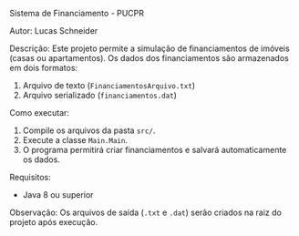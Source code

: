 Sistema de Financiamento - PUCPR

Autor: Lucas Schneider

Descrição:
Este projeto permite a simulação de financiamentos de imóveis (casas ou apartamentos).
Os dados dos financiamentos são armazenados em dois formatos:
1. Arquivo de texto (`FinanciamentosArquivo.txt`)
2. Arquivo serializado (`financiamentos.dat`)

Como executar:
1. Compile os arquivos da pasta `src/`.
2. Execute a classe `Main.Main`.
3. O programa permitirá criar financiamentos e salvará automaticamente os dados.

Requisitos:
- Java 8 ou superior

Observação:
Os arquivos de saída (`.txt` e `.dat`) serão criados na raiz do projeto após execução.
